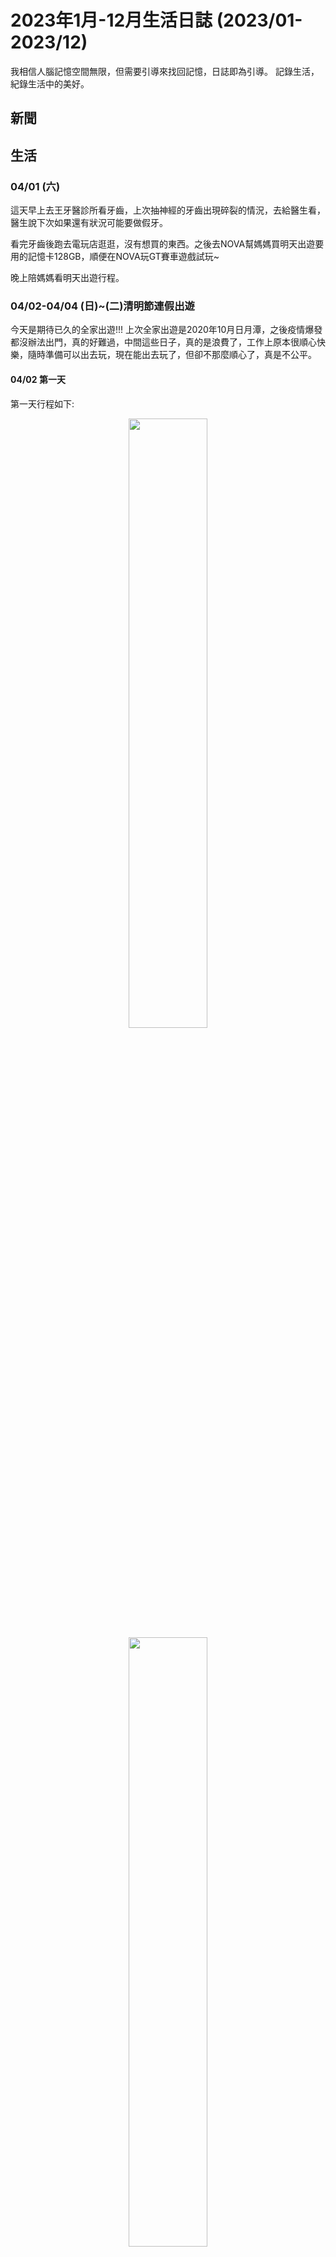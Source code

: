 # 2023年1月-12月生活日誌 (2023/01-2023/12)


我相信人腦記憶空間無限，但需要引導來找回記憶，日誌即為引導。
記錄生活，紀錄生活中的美好。

<!--more-->


## 新聞
### 


## 生活
### 04/01 (六)
這天早上去王牙醫診所看牙齒，上次抽神經的牙齒出現碎裂的情況，去給醫生看，醫生說下次如果還有狀況可能要做假牙。

看完牙齒後跑去電玩店逛逛，沒有想買的東西。之後去NOVA幫媽媽買明天出遊要用的記憶卡128GB，順便在NOVA玩GT賽車遊戲試玩~

晚上陪媽媽看明天出遊行程。

### 04/02-04/04 (日)~(二)清明節連假出遊
今天是期待已久的全家出遊!!! 上次全家出遊是2020年10月日月潭，之後疫情爆發都沒辦法出門，真的好難過，中間這些日子，真的是浪費了，工作上原本很順心快樂，隨時準備可以出去玩，現在能出去玩了，但卻不那麼順心了，真是不公平。

#### 04/02 第一天

第一天行程如下:
<div style="text-align: center">
    <img src="/images/日常與紀錄/2023年1月生活紀錄/第一天行程1.jpg" width="50%" />
    <img src="/images/日常與紀錄/2023年1月生活紀錄/第一天行程2.jpg" width="50%" />
</div>

早上一大早6:00我爬起來出去幫家人買這兩天的食物，因為母親怕台北花費昂貴，所以能省則省，食物上能自己帶就自己帶。

我買了4個漢堡、4個波拉魚飯糰、3個韭菜盒子、5個三明治。除了早餐，中餐跟隔天中餐都買了。(結果事實證明買太多)

早上6:50父親開車載大家出發! 先到達獅子公園與幸福廣場，母親看到海很興奮，我也很興奮，在那裏拍照，還與父親和哥哥找了一下拳頭石但沒找到。
<div style="text-align: center">
    <img src="/images/日常與紀錄/2023年1月生活紀錄/獅子公園.jpg" width="50%" />
    <img src="/images/日常與紀錄/2023年1月生活紀錄/幸福廣場.jpg" width="50%" />
</div>

沒有停留太久，我們就往下一個景點駱駝峰出發，駱駝峰其實就在野柳海洋館旁邊，所以父親就將車子直接停在海洋館的停車場。

駱駝峰上去之前要爬一個很危險的坡(很滑)，但爬上去後景觀確實很棒。

在走到駱駝峰之前，在路邊的海港看到好幾艘船上面裝著大燈，父親說那是吸引魚群用的，母親說那是抓章魚的船(??)。而右手邊是岩石壁，岩石形狀特殊，哥哥說像大理石麵包，父母親笑了。
<div style="text-align: center">
    <img src="/images/日常與紀錄/2023年1月生活紀錄/漁船.jpg" width="50%" />
    <img src="/images/日常與紀錄/2023年1月生活紀錄/大理石麵包.jpg" width="50%" />
</div>

駱駝峰在很高的地方，爬上去的坡很陡，看的出來母親有被嚇到，看來以後還是少去這樣的地方。上去後，上面有個很像房子的洞穴，不曉得是人為還是天然形成。因為很高，所以風景很棒，母親還提議拍哥哥的特寫獨照XD
<div style="text-align: center">
    <img src="/images/日常與紀錄/2023年1月生活紀錄/駱駝峰1.jpg" width="50%" />
    <img src="/images/日常與紀錄/2023年1月生活紀錄/駱駝峰2.jpg" width="50%" />
</div>

之後很平安的爬下駱駝峰(真的很陡)，返回海洋館準備看海豚表演。

在海洋館發生了一件事，我心中永遠感激我的父母與哥哥。海洋館的2F禮品區有賣很漂亮的紀念幣，在一開始經過的時後我問母親有沒有帶錢，我想買但我沒帶錢，母親說買那個幹嘛，又不會增值，趕進進去水族館區域，我就先放棄了。後來逛完一圈水族館後又來到禮品店區準備看海豚表演，我跟哥哥說我想要那個紀念幣但我沒有帶錢，哥哥馬上抽出100元說要幫我買，我說那要三個50元才能買 (類似轉蛋機，要塞50元進去，轉一圈這樣)，我說不然我找爸爸問，父親一開始也說買那個幹嘛，但還是馬上抽出兩百塊給我，我跟哥哥到處找店家換50元，但換來換去還差一個50元。這時候媽媽上完廁所出來，很急著要我們排隊進去，因為母親想要搶前排的位置。一開始母親還很生氣的說我們不要拖時間，人家都已經進去了，但我父親連忙幫忙說孩子想要這個東西，就讓他買，這時我看大家都進去了，我就想說好吧那就不買了，結果母親看到我很失望後，馬上改口說那買，要不要多買幾個，而我哥哥馬上從我手上拿走100元馬上跑去更遠的禮品店幫我換了兩個50元回來。最後有換到紀念幣，存放在我的書架上。很感謝母親為了我想要買紀念幣而放棄座前排觀賞海豚的機會，我真的很抱歉，我只是想說下次不曉得甚麼時候會來，又或者不會來了，才想買紀念幣。也感謝父親支持我，和哥哥在後面推我一把，謝謝我的家人，我愛你們。
<div style="text-align: center">
    <img src="/images/日常與紀錄/2023年1月生活紀錄/海洋館1.jpg" width="50%" />
    <img src="/images/日常與紀錄/2023年1月生活紀錄/海洋館2.jpg" width="50%" />
</div>
<div style="text-align: center">
    <img src="/images/日常與紀錄/2023年1月生活紀錄/紀念幣.jpg" width="50%" />
</div>

看完海豚表演後，我們就離開海洋館準備去冷水坑，出來海洋館的時候發現出大太陽，真的很感恩，因為其實這幾天天氣一直不好，是大陰天會飄毛毛雨，出門前我還擔心會不會一直都會這樣，難得出來玩，遇到天氣不好真的很討厭，但這兩天卻都是大太陽，真的很感謝老天，謝謝。
<div style="text-align: center">
    <img src="/images/日常與紀錄/2023年1月生活紀錄/大太陽.jpg" width="50%" />
</div>

在前往冷水坑的路上沿著山路走，我們家的車子已經20年了發現上坡都爬不動了，真的很擔心半路上引擎會燒掉，還好有爬上去，有驚無險，但是等到達之後才發現排滿了車子，滿滿的都是車子，排到停車場外面，我們想了想，只好放棄不去冷水坑，往陽明山會館出發。

到達會館後，因為門口牌子標示不清楚，會館入口在右側，但我們以為在左側，就先開進去，結果一個警衛衝過來說這是私人土地不是會館，看來很多人都走錯過XD，我們進到會館，發現會館環境不錯，父母親都很喜歡，媽媽還說這邊如果房子販賣應該會很多人買，趕緊要我拍張照紀念。
<div style="text-align: center">
    <img src="/images/日常與紀錄/2023年1月生活紀錄/到達會館.jpg" width="50%" />
</div>

我們住的是205號房，是在最裡面的房子，我們先將東西搬下車，並看看房間內的環境，環境還不錯，有50吋大電視，兩間房間和浴室，不過母親在上廁所的時候發現馬桶沒有清乾淨，上面有污漬，母親很不放心，於是我跟哥哥去找警衛，警衛說他通知打掃的人，打掃的人說可以馬上過來，但我們說我們馬上要出門，人不在，警衛詢問後說那晚上8:00來清理，我們覺得OK。
<div style="text-align: center">
    <img src="/images/日常與紀錄/2023年1月生活紀錄/房間1.jpg" width="50%" />
    <img src="/images/日常與紀錄/2023年1月生活紀錄/房間2.jpg" width="50%" />
</div>

由於時間還早，我們決定先去涓絲瀑布，由於距離不遠，於是我們決定用走的，Google說距離只有1.2公里走10min就到了，於是我們就照著Google地圖走，結果不走還好一走發現超難走，中間那一直線的地方實際上是一個超級大上坡，而且是泥土地，走起來超不舒服，但父親還是說沒關係就走吧，有點後悔帶父母親走這段路，因為很傷膝蓋，我自己之後膝蓋就一直痛兩天。我們走了很久終於到了絲涓瀑布，結果發現只是個步道口，要看瀑布還要走進去還要走1.1km，真的是把整個月的運動量都運動完了。
<div style="text-align: center">
    <img src="/images/日常與紀錄/2023年1月生活紀錄/涓絲瀑布3.jpg" width="50%" />
    <img src="/images/日常與紀錄/2023年1月生活紀錄/涓絲瀑布1.jpg" width="50%" />
</div>

走了很久終於看到瀑布了，很多外國人都來看，景色是真的不錯，拍了一些照片後我們就往回走，要去母親一直很想去的WONDARLAND餐廳。往回走的時候明顯感覺父親走累了。
<div style="text-align: center">
    <img src="/images/日常與紀錄/2023年1月生活紀錄/涓絲瀑布2.jpg" width="50%" />
</div>

在走回去的時候，發生了一些我心情不好的事情，母親認為google導航的路線是繞遠路，堅持要走她認為的路線，而我說導航不會出錯，我們剛剛這樣走勢抄近路沒錯，哥哥在旁邊附和說我們是抄近路，但不代表路好走，後來我就跟母親爭執，母親才同意走原本的路回去，哥哥就在旁邊勸說，很感謝哥哥沒有跳進來一起吵(以前有時候會跳進來吵)。後來到會館的時候，我手機因為長時間幫忙導航以及拍照，快沒電了(好像剩下36%)我就趕快差充電器充電(不然我不知道等等WONDERLAND拍照夠不夠用)，結果剛插上去父親就說要出門了你充電幹嘛，我說我知道，能充多少充多少，當時就覺得為什麼大家都說自己的都不會為我想一下，心裡很不開心。後來出發去WONDERLAND，一上路就要我導航，我就說我手機快沒電了讓哥哥導。到WONDERLAND時候，警衛打電話說，打掃的那個人說晚上不能來掃，現在就要來掃，警衛說如果怕的話他幫忙攝影，父母親說好。後來母親又念我說為什麼身分證沒有帶在身上，這樣店家要看壽星怎麼半，我說我們又還不能進去，店家說要等到五點過後，我們三點多就在那邊等了。心裡就覺得好煩，怎麼什麼都要念我，我不曉得出來玩要幹嘛之類的。後來因為店家不讓我進去，所以父親就說就回車上睡覺，等到可以進去再說。

在車上睡覺的時候，因為很累，所以我好像很快就睡著了，睡著的時候我好像做了個夢，夢到家人陪著我有說有笑，好一陣子，感覺是一段很長的時光，我在夢中領悟到，能陪著家人就是一種幸福，父母親都很愛我，任何的言語都是關心與建議，父母親絕對不會害我，即便是念你，那也是當下他們覺得那樣是好的，決不會是將不好的給你，我應該珍惜與父母親相處的任何一個當下，尤其是現在在旅遊，這個得來不易的機會，我一定要珍惜，上一次旅遊是兩年多前的事了，下一次又會是什麼時候呢? 

想到這裡，我從夢中嚇醒了過來，那個夢讓我以為我浪費了很長一段值得珍惜的時間，我一看手機，原來只睡了不到半小時(好像)，我當下是充滿感恩，這個夢打醒了我，讓我知道我要珍惜這次旅遊，而我現在就在這個旅遊當中，享受與家人共度的美好時光就是我這次出來玩的目的，我要繼續珍惜接下來與家人共度的旅遊時光，如果我繼續用消沉的態度，我一定會後悔! 這個夢，讓我馬上打消我之前消沉的念頭，重新有活力與父母親和哥哥繼續體驗接下來的旅遊，謝謝上帝。

當然後續在WONDERLAND也還是有些小爭執，母親急於想要拍照，但我跟哥哥一直在研究怎麼點餐，不過最後還是融洽，母親幫我跟哥哥拍照，我跟哥哥幫忙拍菜色與景色，食物是不錯吃，但就是貴了點，好像花了3464元，但是個值得紀念的回憶!! (很剛好我手機的電也撐到回去會館)
<div style="text-align: center">
    <img src="/images/日常與紀錄/2023年1月生活紀錄/WL1.jpg" width="50%" />
    <img src="/images/日常與紀錄/2023年1月生活紀錄/WL2.jpg" width="50%" />
</div>
<div style="text-align: center">
    <img src="/images/日常與紀錄/2023年1月生活紀錄/WL3.jpg" width="50%" />
    <img src="/images/日常與紀錄/2023年1月生活紀錄/WL4.jpg" width="50%" />
</div>

回到會館後，母親發現打掃人員還是沒有清掉馬桶上的污漬，很生氣，哥哥跑去找警衛(與下午是同一個)理論，結果這個警衛很認真負責，他看打掃人員沒有做好，他居然自己來處理，就看到警衛穿著手套拿著抹布與清潔劑來到我們浴室親自打掃，真的佩服。

打掃的時候，父親跑出去抽菸，結果回來很興奮地跟我們說，剛剛有房客被關在外面，跑去找警衛要開門，結果一直找不到警衛，殊不知警衛在我們房間清馬桶XD 後來父親還說那個被關在外面的女房客感覺有點問題，因為那個女房客對著一個剛來的男生大罵說都是因為要跑出來接他電話害她被關在外面，但那個男的卻說他沒有打電話而且他才剛到(手上拖著行李)，母親就在懷疑他們兩個有問題，沒有一起來而是分開來，然後那女的還搞不清楚是哪個男的打給她，可能有什麼不為人知的劇情XD

當天晚上我跟哥哥看個電視，父親因為白天走太累左腳一直抽筋，母親幫父親擦藥按摩，看的出來我母親很愛我父親，感謝我有個好父母!! 晚上我們還在房間裡發現一隻超級大蒼蠅，哥哥把蒼蠅趕出房間外，我拿大浴巾要把它打死，結果打一下不見了，後來看電視看到一半又看到它在那邊飛，我就拿大浴巾打它，輝一下就蒼蠅就倒在地上，晚上能睡個好覺了。
<div style="text-align: center">
    <img src="/images/日常與紀錄/2023年1月生活紀錄/第一天晚上.jpg" width="50%" />
</div>


我跟哥哥晚上還發現PokemenGO在這邊有個道館，我跟哥哥合力打下來，佔領道館想賺金幣，結果只賺到29塊錢金幣就又被別人打下來，到底是誰會在山上整天蹲在那搶道館?

第一天就這樣圓滿的結束了。

#### 04/03 第二天
第二天行程如下:
<div style="text-align: center">
    <img src="/images/日常與紀錄/2023年1月生活紀錄/第二天行程.jpg" width="50%" />
</div>

早上7點多，就聽到哥哥起床出去大房間的聲音，然後也聽到母親起床的聲音。母親每次出門在外都很早起，不曉得是睡不習慣還是擔心或害怕，但還是希望母親能多睡睡飽點。我起床的時候，看到哥哥坐在大房間的椅子上滑手機，說母親已經拿早餐回來了，然後母親出去拍照去。我穿好衣服也跟著出去拍照，好像是想說幫母親拍，但出去後沒有看到母親的身影，我就自己拍照了。

昨天回來的太晚，沒有仔細看住的環境，現在一大早終於能靜下心來看周圍環境了。由於是山區，環境真的不錯，拍一下我們住的A205的大門門口。我從房間門口出來之後，就隱約地聽到有羊的叫聲，順著聲音走過去看，原來真的有養羊! (但拍得太醜，就不貼上來了)。養羊的旁邊就是昨天看到的超級大雷達，不曉得是衛星通訊的設備還是甚麼，超大! 
<div style="text-align: center">
    <img src="/images/日常與紀錄/2023年1月生活紀錄/房間外面1.jpg" width="50%" />
    <img src="/images/日常與紀錄/2023年1月生活紀錄/雷達.jpg" width="50%" />
</div>
在拍照拍的超不多，回到房間門口的時候，母親剛好也在門口，母親說剛剛有其他住戶帶她去看藍色什麼鳥的說很漂亮，說要帶我去看，於是我跟著母親就走到昨天不小心闖進去的私人土地那(中途母親還派我去看警衛跟她說的烏龜池)，到了私人土地，我問母親說這不是私人土地嗎?母親說警衛說只在門口附近拍照沒關係，我想也是，因為我跟母親在門口找那隻藍色的鳥的時候警衛就坐在旁邊的警衛室裡根本沒管我們，不過看了看還是沒看到那隻鳥，所以我沒拍到照片(不過母親好像有拍到)。

回到房間後，父親也起床了，母親就叫我們趕快吃早餐，但由於我們訂的是三人房(母親說這樣最省)，早餐只有三份，但我昨天出發前有買好幾份早餐，我就說我吃昨天的就好，但母親還是堅持她吃昨天的，我們吃新鮮的。我心裡知道母親總是愛護著我們給我們最好的，自己用不好的，但有時候我還是覺得我們身為小孩也希望父母親也能吃好穿好用好的，希望父母親能夠接受我們的好意，畢竟是自己最愛的家人。
<div style="text-align: center">
    <img src="/images/日常與紀錄/2023年1月生活紀錄/早餐.jpg" width="50%" />
</div>

時間差不多，我們就把東西收拾到車上，準備往第一個景點出發，由於瀑布昨天去過了，而竹子湖因為在山上，怕車子爬不動，所以我們就直接去陽明山前山公園。

車子開到前山公園附近的時候我們就聞到很濃的硫磺味，前山公園最有名的就是天然的硫磺溫泉，是免費的，大家都可以進去泡。前山公園的景色也很不錯，建築物很有日式風格的味道。母親說一定要去泡溫泉看看，由於男女湯是分開的，所以我跟父親和哥哥就先去男湯看看，母親在拍照。結果當我們到達男湯後，才發現說男湯滿滿的都是老頭子還不穿泳褲，每個都光著屁股擠在那個小池子裡，我們看了嚇都嚇死了，趕緊出來。哥哥與父親跑去向母親報告狀況，我留在池子旁邊拍照，景色還不錯:
<div style="text-align: center">
    <img src="/images/日常與紀錄/2023年1月生活紀錄/前山公園1.jpg" width="50%" />
    <img src="/images/日常與紀錄/2023年1月生活紀錄/前山公園2.jpg" width="50%" />
</div>

在走回去找家人的時候，我從樓梯上看到父親母親與哥哥三個人在講話，我心裡頓時就想著，這不就是我人生最愛的三個家人嗎? 我生存的意義就是看著我心愛的家人每天幸福快樂的生活。 我不由自主地趕緊拿起手機拍下這個畫面，謝謝上帝給我這麼棒的家人，有我家人的陪伴真的很幸福!
<div style="text-align: center">
    <img src="/images/日常與紀錄/2023年1月生活紀錄/前山公園之我的家人.jpg" width="50%" />
</div>

後來我們鼓勵母親也去女湯池子看看現場是不是一樣很壯觀，母親在聽我們對男湯的描述後就不想去看了XD 後來在附近待一下之後，我們就朝下一個景點前進。

我們下一個景點先去文化大學，父母親還記得當初我學測只有兩間學校收我(成績太差)，其中一間就是文化大學。文化大學母親說好像以前大阿姨也有帶她來看過，但是是非常久以前了。我們在文化大學先後逛了他們的孔子像、體育館、情人灣、圖書館，還順便在他們的一棟樓上廁所，在上廁所的時候，突然旁邊的廣播器大聲撥放音樂，差扁沒把我跟父親嚇傻，後來我父親說那應該是鐘聲，因為剛好十點鐘。文化大學我們沒有待很久，一方面是時間也不早了，一方面是其實也不曉得要逛什麼，於是我們就往下一個景點前進。
<div style="text-align: center">
    <img src="/images/日常與紀錄/2023年1月生活紀錄/文化大學.jpg" width="50%" />
</div>


我們下一個景點其實就在文化大學旁邊，是一個叫做美軍俱樂部的景點，位在一個叫草山小鎮的地方。一開始父親想要停路邊，結果母親說裡面有停車位，結果開進去發現每個車位都要收錢，於是又開出來找路邊車位，結果剛剛好原本要停的位置剛好被剛來的一輛奧迪車子給佔去，父親有點生氣，說剛剛就說要停，結果被搶走，不過好險後面還有一小段沒畫線的空間，父親趕緊擠過去，我記得好像尾部有壓到一點紅線，不過整體來說還可以。整個草山小鎮就是以前的美軍住宅區改建的，據說是以前美軍駐紮的地區，每個房子都很漂亮，我們還有看到草尼馬。不過漂亮歸漂亮，但整個區域都是餐廳，都是賣吃的。
<div style="text-align: center">
    <img src="/images/日常與紀錄/2023年1月生活紀錄/美軍俱樂部1.jpg" width="50%" />
    <img src="/images/日常與紀錄/2023年1月生活紀錄/美軍俱樂部2.jpg" width="50%" />
</div>

我們找了很久都沒看到美軍俱樂部，後來繞來繞去，走小路，母親又跑去問一個餐廳員工，才發現原來美軍俱樂部就在我們剛進來路口的旁邊，我們都沒看見!! 可惜的是美軍俱樂部本身也是餐廳，進去要消費，於是我們就只有在外面拍照留念，不過整體來說來是有逛到東西。
<div style="text-align: center">
    <img src="/images/日常與紀錄/2023年1月生活紀錄/美軍俱樂部3.jpg" width="50%" />
</div>

最後一站是士林官邸，據說是以前蔣中正還是蔣經國總統住的地方，我們一開始找停車位找好久，還找到差點吵起來，因為母親一直記得Google說士林官邸對面有個停車場可以停車，但我當時Google發現那個停車場已經停用被改建成士林公園，於是我就臨時幫忙找哪裡還有停車場。所幸我們最終在旁邊最近的停車場有等到位置(排隊排了一段時間)。

進去士林官邸園區，整個就類似花博館，都是花，一進去就看到以前的總統夫人坐駕，很大一台車子。之後大家都在拍照。中間有段找廁所的情境，我們一開始都以為指示牌的意思是廁所在山上，要爬樓梯上去才能上廁所，父親就開玩笑說這樣以前總統上廁所還要跑那麼遠爬那麼高還不鱉死XD 後來母親因為想要自己拍照，所以我跟父親和哥哥就走另一條路線，我們走到總統官邸想要進去參觀，但發現很巧的是，總統官邸剛好周一步開放，而我們就剛好周一來參觀，所以就只能在外面拍門口的樣子，等到以後有機會再來看看吧。之後我們又逛了好幾個區域，但因為昨天總路走一天我的腳有些疼痛，所以其實當天我注意力一直沒有很集中在看花，真是美中不足。之後與母親會合，就往回走了。
<div style="text-align: center">
    <img src="/images/日常與紀錄/2023年1月生活紀錄/士林官邸1.jpg" width="50%" />
    <img src="/images/日常與紀錄/2023年1月生活紀錄/士林官邸2.jpg" width="50%" />
    <img src="/images/日常與紀錄/2023年1月生活紀錄/士林官邸3.jpg" width="50%" />
    <img src="/images/日常與紀錄/2023年1月生活紀錄/士林官邸4.jpg" width="50%" />
</div>

最後圓滿的結速這次的兩天一夜的旅程，時間真的過得很快，美好的事情留都留不住阿。真的很感謝能有這次的旅遊，我很感激也很珍惜與家人一同出遊的幸福時光。
<div style="text-align: center">
    <img src="/images/日常與紀錄/2023年1月生活紀錄/士林官邸5.jpg" width="50%" />
</div>

回程後我們去吃小火鍋。


### 04/04 (二)
中午去吃貴族世家牛排

下午跟哥哥去愛買看保險箱，相同價位比我想像的大，可以考慮。

然後因為前兩天出去玩發現我的鞋子磨平了，就想說順便去買一雙(一方面也是想說我應該要自己花錢買，不然等到我母親想到我母親一定會出錢幫我買)，看了老半天也不曉得哪雙好，價錢都不便宜。後來看到有雙登山鞋，才賣350元，還防水的，我們想說怎麼會這麼便宜，有個老奶奶服務員跑來跟我們說這雙很值得買，只有這麼一雙，原本是展示用的，這一兩天才收到廠商通知說這雙用低價賣掉，我跟哥哥懷疑了老半天，我自己是沒有看出有甚麼問題，但是覺得太剛好了，因為我身上只有帶500元，而就剛好有這麼一雙品質還不錯的鞋子賣350元，感覺是老天刻意安排的，我想了一想後，決定還是買下來，一方面是因為才350元，壞了也不會心痛，一方面是因為當下檢查覺得各方面都還可以。老哥也沒意見，覺得可以買。 不過真的很感謝老天爺，讓我們剛好看到這麼便宜的鞋子。 後來幾天穿，走來走去，目前都沒問題，真的很感恩。


### 04/05 (三)



### 04/06 (四)
今天是我的生日，我的願望:
1. 希望我的父母親、哥哥健康平安快樂順利幸福美滿。
2. 希望我的工作能順順利開開心心，一且安好。
3. 希望今年人際交流能夠提升，交到女朋友，不讓父母親擔心。

謝謝母親在群組的祝賀!!
最後，祝我生日快樂!!!

<div style="text-align: center">
    <img src="/images/日常與紀錄/2023年1月生活紀錄/生日2.jpg" width="50%" />
    <img src="/images/日常與紀錄/2023年1月生活紀錄/生日.jpg" width="50%" />
</div>

### 04/07 (五)
今天下班後在走路運動時，一直聽到音樂的聲音，想說不知道是哪裡在辦活動，等到要回到宿舍時，發現我們公司旁邊的7-11在辦活動，可能是因為他們上周才剛開幕，想要拚人氣。我看有很多人就去看熱鬧，活動是消費滿300抽獎，我就想說轉換心情去看看(公司資料庫事情弄得我很累)，雖然最後沒有抽到，不過也不錯。
<div style="text-align: center">
    <img src="/images/日常與紀錄/2023年1月生活紀錄/抽獎活動.jpg" width="50%" />
</div>

### 04/09 (日)
今天一早看資料庫數據昨天早上原本很快，但後來又變慢不曉得為什麼，頓時覺得心裡真的好累，已經處裡一個月了，做了這麼多的事情，卻一直沒有得到一個肯定的效果跟回報，每天一直活在恐懼之中，一直害怕睜開眼看數據又變差，好累，真的累了。


### 07/13 (四)
今天是很特別的一天，由於公司政策改變，原本做好的系統應更換環境，搬到新的環境，而昨天發現一個問題就是使用者從公司外面連入程式時程式會回傳400 Bad Request。經由昨天下午與同仁討論，認為是HTTPS的問題，外面連線是用HTTPS，但裡面程式是以HTTP運行的，而要驗證這件事，就需要將程式改成HTTPS。但問題是這程式我不熟，又是以容器方式運作，更不曉得要怎麼改，而且萬一改了之後沒效果呢?

今天第一個好運，就是同事昨天有貼給我一篇文章，今天早上依照那篇文章做，還真的就解決了這個問題，很幸運。然而，這個問題解決了之後，下一個問題又出現了，不曉得為何微軟的登入認證轉導會出現意外錯誤。今天的第二個幸運，就是在維運同仁、外雲同仁的協助下，成功解決轉導的問題，如果這個問題不能解決，登入機制就需要重做，非常的感謝!!
今天的第三個幸運，就是因為今天一整天都在忙，沒有時間看資料庫寫入速度與數據量，但依照昨天突然的延遲又很擔心，而今天下班前看，發現整個延遲雖然還是有慢一些，但是已經比前幾天快很多了，謝謝。

### 09/30 中秋連假 (日)
這幾天是中秋連假，我其實手上有一筆獎金，我一直在猶豫要不要偷偷拿去買Steam Deck掌機，畢竟每次玩遊戲都卡卡的甚至有些只有PC的遊戲電腦跑不動。但猶豫了好幾天後，還是決定存起來吧，存起來了，就很難再拿出來去花掉了，父母也希望我存起來。
這幾天連假，除了與親人烤肉，另外也很感激與母親去賣場和全聯的幸福時光，母親還特別跑去全聯看我喜歡吃的鳳梨酥有沒有特價。那天，晚上的月亮很圓，母親與我在路邊拍月亮，謝謝!!!

<div style="text-align: center">
    <img src="/images/日常與紀錄/2023年7-10月生活紀錄/20230930_中秋連假1.jpg" width="50%" />
</div>
<div style="text-align: center">
    <img src="/images/日常與紀錄/2023年7-10月生活紀錄/20230930_中秋連假2.jpg" width="50%" />
</div>


### 10/07-10/08 國慶連假 (日)
這幾天是國慶連假，周六回外婆家，晚上去逛夜市，周日早上去買很久沒有吃過的小燒餅! 然後再去台中科學博物館參觀，真的是滿滿回憶，真的很久沒有來了，上次來已經是將近十年前了，真的覺得時間為甚麼過這麼快呢? 心裡很不是滋味，但也很感激與家人共度的快樂幸福時光，以前看3D劇場覺得很好看，現在看就覺得好無聊，又或者真的是現在播的都很無聊也說不定。
<div style="text-align: center">
    <img src="/images/日常與紀錄/2023年7-10月生活紀錄/20231008_國慶連假1.jpg" width="50%" />
</div>
<div style="text-align: center">
    <img src="/images/日常與紀錄/2023年7-10月生活紀錄/20231008_國慶連假2.jpg" width="50%" />
</div>
<div style="text-align: center">
    <img src="/images/日常與紀錄/2023年7-10月生活紀錄/20231008_國慶連假3.jpg" width="50%" />
</div>




### 10/12 (四)
這幾天長官一直頻繁的開會議一副就是要幹嘛的樣子，結果今天長官就提到說以"請我幫忙"的角度做甚麼檢索報告，我想說那個關我甚麼事，但說下周一下午要討論，只能到時候再看看了，希望我可以應付。


### 10/14 (六)
今天是很特別的一天，今天是疫情結束以來公司第一次舉辦園遊會，以前是一年一次，但剛好我進去後就爆發疫情，所以對我來說是第一次。目前我與公司同事相處不是很好，很感謝父母親來陪我參加園遊會，我想，如果是我一個人，我肯定不敢出去，或者拿完參加禮就趕快跑了。也很謝謝父母親帶我去吃貴族世家，今天菜色很棒，很謝謝捧場，今天沒有看數據，想著做我能控制的事情，父親也希望我不要每天都盯著數據看，因為沒有用，只能瞎緊張。謝謝今天與家人共度的幸福時光。
<div style="text-align: center">
    <img src="/images/日常與紀錄/2023年7-10月生活紀錄/20231014_園遊會1.jpg" width="50%" />
</div>
<div style="text-align: center">
    <img src="/images/日常與紀錄/2023年7-10月生活紀錄/20231014_園遊會2.jpg" width="50%" />
</div>
<div style="text-align: center">
    <img src="/images/日常與紀錄/2023年7-10月生活紀錄/20231014_園遊會3.jpg" width="50%" />
</div>


### 11月
11月被指定要去參加台北城市儀錶板設計程式競賽，一個跟我完全沒有關係的領域，又找我做替罪羊，實在有夠煩的。
還好最後比賽結果算說得過去，有進決賽，沒有得名。
途中確實也學到了不少東西，包含VUE的很多知識。
但每次這種事情動不動就找我實在是很煩。
<div style="text-align: center">
    <img src="/images/日常與紀錄/2023年11-12月生活紀錄/20231119_進入決賽.jpg" width="50%" />
</div>


### 12月16日
母親給我看出生時算命師的算命，看不太懂就是了
<div style="text-align: center">
    <img src="/images/日常與紀錄/2023年11-12月生活紀錄/20231216_算命八字.jpg" width="50%" />
</div>


### 12月23日的周末
與哥哥去拜拜，媽媽做炒飯，好吃，謝謝!!!
<div style="text-align: center">
    <img src="/images/日常與紀錄/2023年11-12月生活紀錄/20231224_母親做的炒飯.jpg" width="50%" />
</div>
<div style="text-align: center">
    <img src="/images/日常與紀錄/2023年11-12月生活紀錄/20231224_與哥哥去拜拜.jpg" width="50%" />
</div>

### 12月25日~29日
12月開始參與一個專案，這個專案上面一直找不到維運團隊，然後我長官又把它攔回來，真的不知道在想甚麼。
12月最後一週，原本說我是輔助幫忙另一個同仁建立。結果不出我所料又反悔變成我是窗口，每次都這樣真的有夠煩的，到底是為甚麼每次都我會遇到這種事情?



### 12月最後一週末
12月最後幾天，謝謝與家人共度愉快的周末與跨年。
12/30這天，爬18尖山，去吃斤餅，味道不錯，但太貴
12/31這天，爬18尖山，吃pizza、牛肉捲、小雞腿，與哥哥玩雙人同行，爸媽小吵架，但是在今年最後的兩小時，我們全家和樂融融大家一起度過跨年，一起祝福新的一年快樂順利，這也是人生中幸福的一件事，謝謝~
<div style="text-align: center">
    <img src="/images/日常與紀錄/2023年11-12月生活紀錄/20231230_斤餅.jpg" width="50%" />
</div>
<div style="text-align: center">
    <img src="/images/日常與紀錄/2023年11-12月生活紀錄/20231231_今年最後一餐.jpg" width="50%" />
</div>


### 2023年末
目前看起來，往回看像今年的一切，我算是幸運的，但也驚險，不過，還是要說聲，謝謝上帝神明土地公的保佑，謝謝!!


### 明年2024年(民國113年)的期許
1. 斷線資料量能夠穩定不要爆量不需要讓我操心
2. 遇到的問題能夠迎刃而解，被指派的工作能夠順利解決，壓力不要太大，一切順利安穩快樂
3. 不要讓我孤獨一人，不希望每次責任重大的項目都想我身上丟
4. 遇到選擇，能夠沉著忍靜的應對，深思熟慮，做出正確的選擇，不要耍白癡在那為了凸顯或一時衝動做出傷害自己的舉動。
5. 家人身體健康平安快樂，哥哥工作也能順利安穩
6. 希望人際關係能有所進展，能夠交到女朋友






## 觀影

## 閱讀

## 知識

